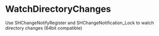 # WatchDirectoryChanges
Use SHChangeNotifyRegister and SHChangeNotification_Lock to watch directory changes (64bit compatible)
